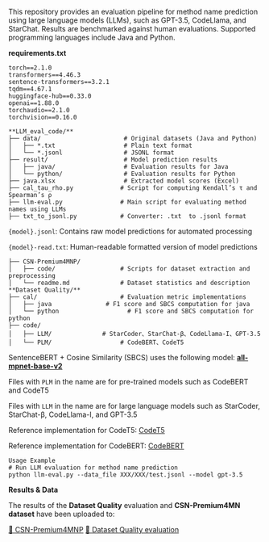 This repository provides an evaluation pipeline for method name prediction using large language models (LLMs), such as GPT-3.5, CodeLlama, and StarChat. Results are benchmarked against human evaluations. Supported programming languages include Java and Python.

**requirements.txt**

```
torch==2.1.0
transformers==4.46.3
sentence-transformers==3.2.1
tqdm==4.67.1
huggingface-hub==0.33.0
openai==1.88.0
torchaudio==2.1.0
torchvision==0.16.0
```

```
**LLM_eval_code/**
├── data/                       # Original datasets (Java and Python)
│   ├── *.txt                   # Plain text format
│   └── *.jsonl                 # JSONL format
├── result/                     # Model prediction results
│   ├── java/                   # Evaluation results for Java
│   └── python/                 # Evaluation results for Python
├── java.xlsx                   # Extracted model scores (Excel)
├── cal_tau_rho.py             # Script for computing Kendall’s τ and Spearman’s ρ
├── llm-eval.py                # Main script for evaluating method names using LLMs
├── txt_to_jsonl.py            # Converter: .txt  to .jsonl format
```

`{model}.jsonl`: Contains raw model predictions for automated processing

`{model}-read.txt`: Human-readable formatted version of model predictions

```
├── CSN-Premium4MNP/
│   ├── code/                  # Scripts for dataset extraction and preprocessing
│   └── readme.md              # Dataset statistics and description
**Dataset Quality/**
├── cal/                       # Evaluation metric implementations
│   ├── java               # F1 score and SBCS computation for java
│   └── python                   # F1 score and SBCS computation for python
├── code/
│   ├── LLM/              # StarCoder、StarChat-β、CodeLlama-I、GPT-3.5
│   └── PLM/                   # CodeBERT、CodeT5
```

SentenceBERT + Cosine Similarity (SBCS) uses the following model: [**all-mpnet-base-v2**](https://huggingface.co/sentence-transformers/all-mpnet-base-v2)

Files with `PLM` in the name are for pre-trained models such as CodeBERT and CodeT5

Files with `LLM` in the name are for large language models such as StarCoder, StarChat-β, CodeLlama-I, and GPT-3.5

Reference implementation for CodeT5: [CodeT5](https://github.com/salesforce/CodeT5/tree/main/CodeT5)

Reference implementation for CodeBERT: [CodeBERT](https://github.com/microsoft/CodeBERT/tree/master/CodeBERT/code2nl)

```
Usage Example
# Run LLM evaluation for method name prediction
python llm-eval.py --data_file XXX/XXX/test.jsonl --model gpt-3.5
```

**Results & Data**

The results of the **Dataset Quality** evaluation and  **CSN-Premium4MN dataset** have been uploaded to:

[📂 CSN-Premium4MNP](https://drive.google.com/drive/folders/1HEt58MW8tvJrwLvgDQ4Cx6BW9kQuHWj2)
[📂 Dataset Quality evaluation](https://drive.google.com/drive/folders/12uZTmvSVSQ19dRysaANY32bgTJ3yt6OA)

